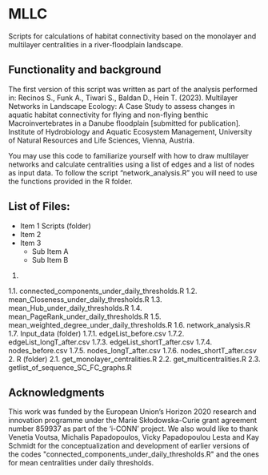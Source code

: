 # MLLC

Scripts for calculations of habitat connectivity based on the monolayer and multilayer centralities in a river-floodplain landscape.

## Functionality and background

The first version of this script was written as part of the analysis performed in: Recinos S., Funk A., Tiwari S., Baldan D., Hein T. (2023). Multilayer Networks in Landscape Ecology: A Case Study to assess changes in aquatic habitat connectivity for flying and non-flying benthic Macroinvertebrates in a Danube floodplain [submitted for publication]. Institute of Hydrobiology and Aquatic Ecosystem Management, University of Natural Resources and Life Sciences, Vienna, Austria.

You may use this code to familiarize yourself with how to draw multilayer networks and calculate centralities using a list of edges and a list of nodes as input data. To follow the script “network_analysis.R” you will need to use the functions provided in the R folder.

## List of Files:
* Item 1 Scripts (folder)
* Item 2
* Item 3
  * Sub Item A
  * Sub Item B
1.	
1.1.	connected_components_under_daily_thresholds.R
1.2.	mean_Closeness_under_daily_thresholds.R
1.3.	mean_Hub_under_daily_thresholds.R
1.4.	mean_PageRank_under_daily_thresholds.R
1.5.	mean_weighted_degree_under_daily_thresholds.R
1.6.	network_analysis.R
1.7.	Input_data (folder)
1.7.1.	edgeList_before.csv
1.7.2.	edgeList_longT_after.csv
1.7.3.	edgeList_shortT_after.csv
1.7.4.	nodes_before.csv
1.7.5.	nodes_longT_after.csv
1.7.6.	nodes_shortT_after.csv
2.	R (folder)
2.1.	get_monolayer_centralities.R
2.2.	get_multicentralities.R
2.3.	getlist_of_sequence_SC_FC_graphs.R

## Acknowledgments

This work was funded by the European Union’s Horizon 2020 research and innovation programme under the Marie Skłodowska-Curie grant agreement number 859937 as part of the ‘i-CONN’ project. We also would like to thank Venetia Voutsa, Michalis Papadopoulos, Vicky Papadopoulou Lesta and Kay Schmidt for the conceptualization and development of earlier versions of the codes "connected_components_under_daily_thresholds.R" and the ones for mean centralities under daily thresholds.
